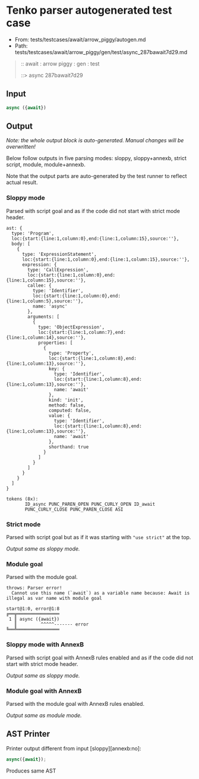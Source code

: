 # Tenko parser autogenerated test case

- From: tests/testcases/await/arrow_piggy/autogen.md
- Path: tests/testcases/await/arrow_piggy/gen/test/async_287bawait7d29.md

> :: await : arrow piggy : gen : test
>
> ::> async 287bawait7d29

## Input


`````js
async ({await})
`````

## Output

_Note: the whole output block is auto-generated. Manual changes will be overwritten!_

Below follow outputs in five parsing modes: sloppy, sloppy+annexb, strict script, module, module+annexb.

Note that the output parts are auto-generated by the test runner to reflect actual result.

### Sloppy mode

Parsed with script goal and as if the code did not start with strict mode header.

`````
ast: {
  type: 'Program',
  loc:{start:{line:1,column:0},end:{line:1,column:15},source:''},
  body: [
    {
      type: 'ExpressionStatement',
      loc:{start:{line:1,column:0},end:{line:1,column:15},source:''},
      expression: {
        type: 'CallExpression',
        loc:{start:{line:1,column:0},end:{line:1,column:15},source:''},
        callee: {
          type: 'Identifier',
          loc:{start:{line:1,column:0},end:{line:1,column:5},source:''},
          name: 'async'
        },
        arguments: [
          {
            type: 'ObjectExpression',
            loc:{start:{line:1,column:7},end:{line:1,column:14},source:''},
            properties: [
              {
                type: 'Property',
                loc:{start:{line:1,column:8},end:{line:1,column:13},source:''},
                key: {
                  type: 'Identifier',
                  loc:{start:{line:1,column:8},end:{line:1,column:13},source:''},
                  name: 'await'
                },
                kind: 'init',
                method: false,
                computed: false,
                value: {
                  type: 'Identifier',
                  loc:{start:{line:1,column:8},end:{line:1,column:13},source:''},
                  name: 'await'
                },
                shorthand: true
              }
            ]
          }
        ]
      }
    }
  ]
}

tokens (8x):
       ID_async PUNC_PAREN_OPEN PUNC_CURLY_OPEN ID_await
       PUNC_CURLY_CLOSE PUNC_PAREN_CLOSE ASI
`````

### Strict mode

Parsed with script goal but as if it was starting with `"use strict"` at the top.

_Output same as sloppy mode._

### Module goal

Parsed with the module goal.

`````
throws: Parser error!
  Cannot use this name (`await`) as a variable name because: Await is illegal as var name with module goal

start@1:0, error@1:8
╔══╦════════════════
 1 ║ async ({await})
   ║         ^^^^^------- error
╚══╩════════════════

`````

### Sloppy mode with AnnexB

Parsed with script goal with AnnexB rules enabled and as if the code did not start with strict mode header.

_Output same as sloppy mode._

### Module goal with AnnexB

Parsed with the module goal with AnnexB rules enabled.

_Output same as module mode._

## AST Printer

Printer output different from input [sloppy][annexb:no]:

````js
async({await});
````

Produces same AST
